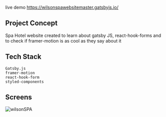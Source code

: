 live demo https://wilsonspawebsitemaster.gatsbyjs.io/


## Project Concept 
Spa Hotel website created to learn about gatsby JS,
react-hook-forms and to check if framer-motion
is as cool as they say about it

## Tech Stack 
    Gatsby.js
    framer-motion
    react-hook-form
    styled-components
    
## Screens


![wilsonSPA](https://user-images.githubusercontent.com/51820616/176196199-21892c55-948a-4e71-85c3-9d1f937578e4.JPG)
